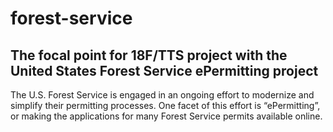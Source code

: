 # forest-service
## The focal point for 18F/TTS project with the United States Forest Service ePermitting project

The U.S. Forest Service is engaged in an ongoing effort to modernize and simplify their permitting processes. One facet of this effort is “ePermitting”, or making the applications for many Forest Service permits available online.
